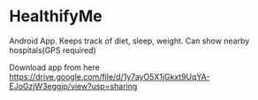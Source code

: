 # HealthifyMe
Android App. Keeps track of diet, sleep, weight. Can show nearby hospitals(GPS required)

Download  app from here https://drive.google.com/file/d/1y7ayO5X1jGkxt9UqYA-EJoGzjW3eggjp/view?usp=sharing

